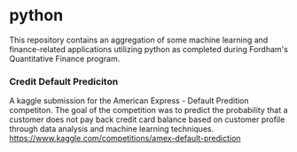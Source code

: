 # python

This repository contains an aggregation of some machine learning and finance-related applications utilizing python as completed during Fordham's Quantitative Finance program.

### Credit Default Prediciton
A kaggle submission for the American Express - Default Predition competiton. The goal of the competition was to predict the probability that a customer does not pay back credit card balance based on customer profile through data analysis and machine learning techniques.
https://www.kaggle.com/competitions/amex-default-prediction
